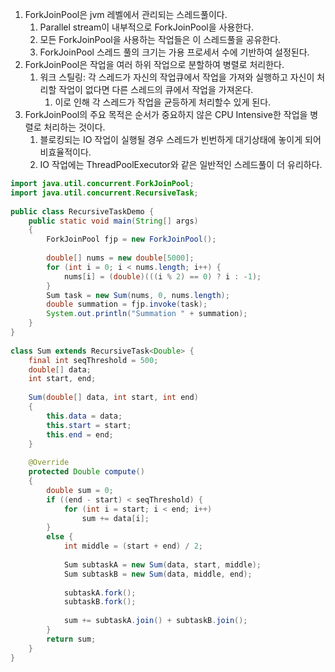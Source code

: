 1. ForkJoinPool은 jvm 레벨에서 관리되는 스레드풀이다.
    1. Parallel stream이 내부적으로 ForkJoinPool을 사용한다.
    1. 모든 ForkJoinPool을 사용하는 작업들은 이 스레드풀을 공유한다.
    1. ForkJoinPool 스레드 풀의 크기는 가용 프로세서 수에 기반하여 설정된다. 
1. ForkJoinPool은 작업을 여러 하위 작업으로 분할하여 병렬로 처리한다.
    1. 워크 스틸링: 각 스레드가 자신의 작업큐에서 작업을 가져와 실행하고 자신이 처리할 작업이 없다면 다른 스레드의 큐에서 작업을 가져온다.
        1. 이로 인해 각 스레드가 작업을 균등하게 처리할수 있게 된다.
1. ForkJoinPool의 주요 목적은 순서가 중요하지 않은 CPU Intensive한 작업을 병렬로 처리하는 것이다.
    1. 블로킹되는 IO 작업이 실행될 경우 스레드가 빈번하게 대기상태에 놓이게 되어 비효율적이다.
    1. IO 작업에는 ThreadPoolExecutor와 같은 일반적인 스레드풀이 더 유리하다.

```java
import java.util.concurrent.ForkJoinPool; 
import java.util.concurrent.RecursiveTask; 
  
public class RecursiveTaskDemo { 
    public static void main(String[] args) 
    { 
        ForkJoinPool fjp = new ForkJoinPool(); 
  
        double[] nums = new double[5000]; 
        for (int i = 0; i < nums.length; i++) { 
            nums[i] = (double)(((i % 2) == 0) ? i : -1); 
        } 
        Sum task = new Sum(nums, 0, nums.length); 
        double summation = fjp.invoke(task); 
        System.out.println("Summation " + summation); 
    } 
} 
  
class Sum extends RecursiveTask<Double> { 
    final int seqThreshold = 500; 
    double[] data; 
    int start, end; 
  
    Sum(double[] data, int start, int end) 
    { 
        this.data = data; 
        this.start = start; 
        this.end = end; 
    } 
  
    @Override
    protected Double compute() 
    { 
        double sum = 0; 
        if ((end - start) < seqThreshold) { 
            for (int i = start; i < end; i++) 
                sum += data[i]; 
        } 
        else { 
            int middle = (start + end) / 2; 
  
            Sum subtaskA = new Sum(data, start, middle); 
            Sum subtaskB = new Sum(data, middle, end); 
  
            subtaskA.fork(); 
            subtaskB.fork(); 
  
            sum += subtaskA.join() + subtaskB.join(); 
        } 
        return sum; 
    } 
} 
```